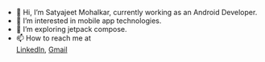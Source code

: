 - 👋 Hi, I’m Satyajeet Mohalkar, currently working as an Android Developer. 
- 👀 I’m interested in mobile app technologies. 
- 🌱 I’m exploring jetpack compose.
- 📫 How to reach me at  
[LinkedIn](linkedin.com/in/satyajeet-mohalkar-067332161), [Gmail](satyajeetmohalkar@gmail.com)
<!---
satyajeet4047/satyajeet4047 is a ✨ special ✨ repository because its `README.md` (this file) appears on your GitHub profile.
You can click the Preview link to take a look at your changes.
--->
